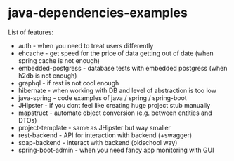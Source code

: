 # java-dependencies-examples
List of features:
* auth - when you need to treat users differently
* ehcache - get speed for the price of data getting out of date (when spring cache is not enough)
* embedded-postgress - database tests with embedded postgress (when h2db is not enough)
* graphql - if rest is not cool enough
* hibernate - when working with DB and level of abstraction is too low
* java-spring - code examples of java / spring / spring-boot
* JHipster - if you dont feel like creating huge project stub manually
* mapstruct - automate object conversion (e.g. between entities and DTOs) 
* project-template - same as JHipster but way smaller
* rest-backend - API for interaction with backend (+swagger)
* soap-backend - interact with backend (oldschool way)
* spring-boot-admin - when you need fancy app monitoring with GUI
